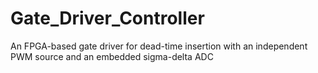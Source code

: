 # Gate_Driver_Controller
An FPGA-based gate driver for dead-time insertion with an independent PWM source and an embedded sigma-delta ADC

